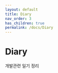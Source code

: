 ```yaml
---
layout: default
title: Diary
nav_order: 3
has_children: true
permalink: /docs/Diary
---
```


# Diary

개발관련 일기 정리